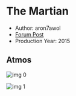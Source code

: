 # The Martian

* Author: aron7awol
* [Forum Post](https://www.avsforum.com/threads/bass-eq-for-filtered-movies.2995212/post-57332462)
* Production Year: 2015

## Atmos

![img 0](https://i.imgur.com/n8QD2vB.jpg)

![img 1](https://i.imgur.com/HFWU8ug.png)

